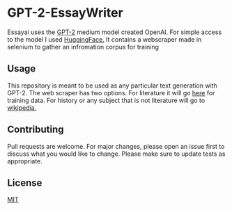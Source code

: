 # GPT-2-EssayWriter

Essayai uses the [GPT-2](https://github.com/openai/gpt-2) medium model created OpenAI. For simple access to the model I used [HuggingFace.](https://huggingface.co) It contains a webscraper made in selenium to gather an infromation corpus for training

## Usage

This repository is meant to be used as any particular text generation with GPT-2. 
The web scraper has two options. For literature it will go [here](https://literatureessaysamples.com/) for training data. For history or any subject that is not literature will go to [wikipedia.](https://www.wikipedia.org/)

## Contributing

Pull requests are welcome. For major changes, please open an issue first to discuss what you would like to change. 
Please make sure to update tests as appropriate.

## License

[MIT](./LICENSE)
